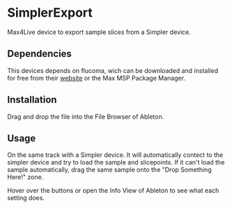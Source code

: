# SimplerExport
Max4Live device to export sample slices from a Simpler device.

## Dependencies
This devices depends on flucoma, wich can be downloaded and installed for free from their [website](https://www.flucoma.org/) or the Max MSP Package Manager.

## Installation
Drag and drop the file into the File Browser of Ableton.

## Usage
On the same track with a Simpler device. It will automatically contect to the simpler device and try to load the sample and slicepoints. If it can't load the sample automatically, drag the same sample onto the "Drop Something Here!" zone.

Hover over the buttons or open the Info View of Ableton to see what each setting does.
